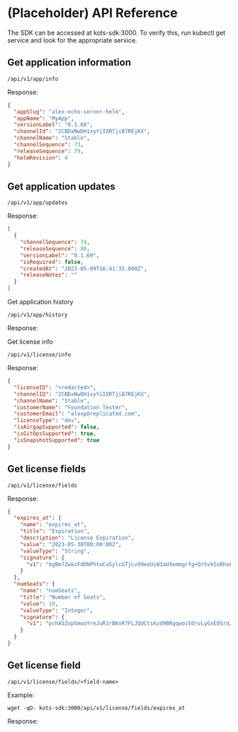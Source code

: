 # (Placeholder) API Reference


The SDK can be accessed at kots-sdk:3000. To verify this, run kubectl get service and look for the appropriate service.

## Get application information

`/api/v1/app/info`

Response:

```json
{
  "appSlug": "alex-echo-server-helm",
  "appName": "MyApp",
  "versionLabel": "0.1.68",
  "channelId": "2CBDxNwDH1xyYiIXRTjiB7REjKX",
  "channelName": "Stable",
  "channelSequence": 73,
  "releaseSequence": 79,
  "helmRevision": 4
}
```
## Get application updates

`/api/v1/app/updates`

Response:

```json
[
  {
    "channelSequence": 74,
    "releaseSequence": 80,
    "versionLabel": "0.1.69",
    "isRequired": false,
    "createdAt": "2023-05-09T16:41:35.000Z",
    "releaseNotes": ""
  }
]
```

Get application history

`/api/v1/app/history`

Response:


Get license info

`/api/v1/license/info`

Response:

```json
{
  "licenseID": "<redacted>",
  "channelID": "2CBDxNwDH1xyYiIXRTjiB7REjKX",
  "channelName": "Stable",
  "customerName": "Foundation Tester",
  "customerEmail": "alexp@replicated.com",
  "licenseType": "dev",
  "isAirgapSupported": false,
  "isGitOpsSupported": true,
  "isSnapshotSupported": true
}
```

## Get license fields

`/api/v1/license/fields`

Response:

```json
{
  "expires_at": {
    "name": "expires_at",
    "title": "Expiration",
    "description": "License Expiration",
    "value": "2023-05-30T00:00:00Z",
    "valueType": "String",
    "signature": {
      "v1": "bgBm7ZwkzFdONPhtwCuSylcGTjLv99eeUiW1aUXemmgrfg+Qr5vkSoRhoEPnwhPok27DXlWQo9rJ1rJKGCudV/7LkexXVubfU+/xCOCJ5T/ANhIjT2ZzKXPDUlFlZ77hx9dVl4rd5g+X9jBBrZbkg2Tk6msNoyVmrWSqeRUilqnE9g0K2c7QcJ95zkPD9WRwxRnsvfjvB0Che0Euop8bTiYebZsFXynDxhYI33Y+22Z48ANjH9U27TP6d/+OS4i8T/Vl7i8BxwHT7r80+ShBqr04z5VuoMUzWbPe9mW18gbZlL387d205TBhrqke4uSmX8xh1LcAP2M2PAz6ZglOmw=="
    }
  },
  "numSeats": {
    "name": "numSeats",
    "title": "Number of Seats",
    "value": 10,
    "valueType": "Integer",
    "signature": {
      "v1": "pchA5ZopSmooYreJuR1rBKnR7FLJQUCtskzd9BRgqwoiVdrvLyGxE0Srd/u07iDdLppVn97PjhwPeBLCujMdECDpMmT4b9nSWirhlt0M3LG1VML3jIQwYp5WBd4RnXF+stqXRjVWGCh8zGfWkW3UVnmozTa0B2k0TEblYMpn9oyRE8dtgXCYVhjghLdNXFNFnSdFIF0PbYPrNakxa2w0Zh5cXbya4KAgVYO4hKTM5Q/jWrfAYXUS+8TmAyCGQCfXV90ew9wykZlpXTdXMD76plp6SLiQX94cAJnoMa1nKGILO0VqBWdg4RX3cLESWySM6hvsP0na4pZIT3Gu/gj9jw=="
    }
  }
}
```

## Get license field

`/api/v1/license/fields/<field-name>`

Example:

```
wget -qO- kots-sdk:3000/api/v1/license/fields/expires_at
```

Response:



